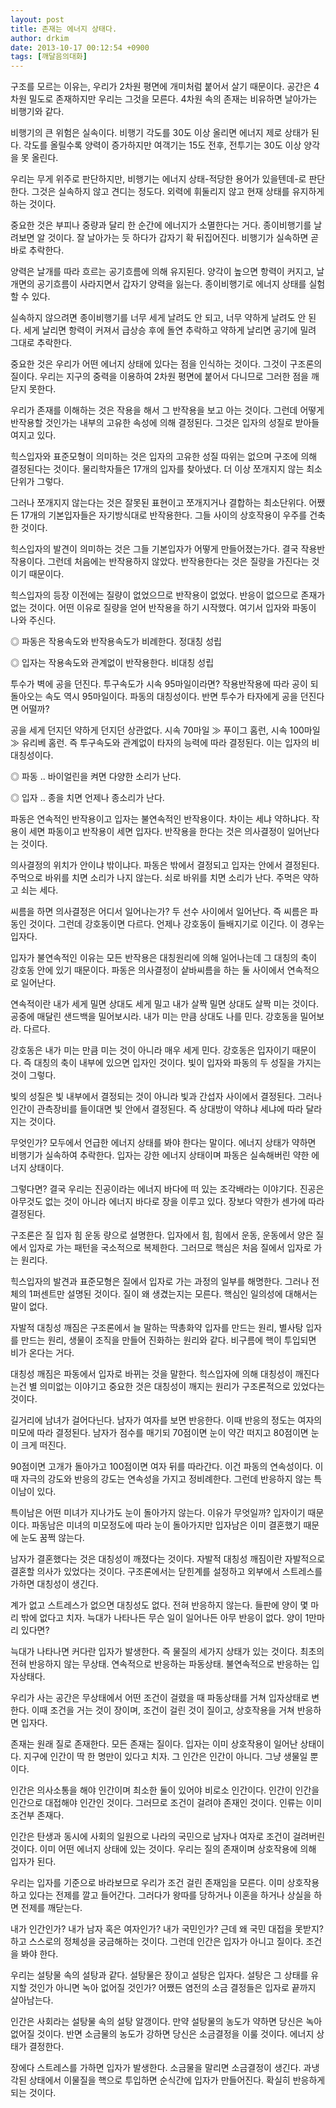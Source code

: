 ```yaml
---
layout: post
title: 존재는 에너지 상태다.
author: drkim
date: 2013-10-17 00:12:54 +0900
tags: [깨달음의대화]
---
```

구조를 모르는 이유는, 우리가 2차원 평면에 개미처럼 붙어서 살기 때문이다. 공간은 4차원 밀도로 존재하지만 우리는 그것을 모른다. 4차원 속의 존재는 비유하면 날아가는 비행기와 같다. 


  


비행기의 큰 위험은 실속이다. 비행기 각도를 30도 이상 올리면 에너지 제로 상태가 된다. 각도를 올릴수록 양력이 증가하지만 여객기는 15도 전후, 전투기는 30도 이상 양각을 못 올린다.


  


우리는 무게 위주로 판단하지만, 비행기는 에너지 상태-적당한 용어가 있을텐데-로 판단한다. 그것은 실속하지 않고 견디는 정도다. 외력에 휘둘리지 않고 현재 상태를 유지하게 하는 것이다. 


  


중요한 것은 부피나 중량과 달리 한 순간에 에너지가 소멸한다는 거다. 종이비행기를 날려보면 알 것이다. 잘 날아가는 듯 하다가 갑자기 확 뒤집어진다. 비행기가 실속하면 곧바로 추락한다. 


  


양력은 날개를 따라 흐르는 공기흐름에 의해 유지된다. 양각이 높으면 항력이 커지고, 날개면의 공기흐름이 사라지면서 갑자기 양력을 잃는다. 종이비행기로 에너지 상태를 실험할 수 있다.


  


실속하지 않으려면 종이비행기를 너무 세게 날려도 안 되고, 너무 약하게 날려도 안 된다. 세게 날리면 항력이 커져서 급상승 후에 돌연 추락하고 약하게 날리면 공기에 밀려 그대로 추락한다.


  


중요한 것은 우리가 어떤 에너지 상태에 있다는 점을 인식하는 것이다. 그것이 구조론의 질이다. 우리는 지구의 중력을 이용하여 2차원 평면에 붙어서 다니므로 그러한 점을 깨닫지 못한다.


  


우리가 존재를 이해하는 것은 작용을 해서 그 반작용을 보고 아는 것이다. 그런데 어떻게 반작용할 것인가는 내부의 고유한 속성에 의해 결정된다. 그것은 입자의 성질로 받아들여지고 있다.


  


힉스입자와 표준모형이 의미하는 것은 입자의 고유한 성질 따위는 없으며 구조에 의해 결정된다는 것이다. 물리학자들은 17개의 입자를 찾아냈다. 더 이상 쪼개지지 않는 최소단위가 그렇다. 


  


그러나 쪼개지지 않는다는 것은 잘못된 표현이고 쪼개지거나 결합하는 최소단위다. 어쨌든 17개의 기본입자들은 자기방식대로 반작용한다. 그들 사이의 상호작용이 우주를 건축한 것이다.


  


힉스입자의 발견이 의미하는 것은 그들 기본입자가 어떻게 만들어졌는가다. 결국 작용반작용이다. 그런데 처음에는 반작용하지 않았다. 반작용한다는 것은 질량을 가진다는 것이기 때문이다.


  


힉스입자의 등장 이전에는 질량이 없었으므로 반작용이 없었다. 반응이 없으므로 존재가 없는 것이다. 어떤 이유로 질량을 얻어 반작용을 하기 시작했다. 여기서 입자와 파동이 나와 주신다. 


  


◎ 파동은 작용속도와 반작용속도가 비례한다. 정대칭 성립 

◎ 입자는 작용속도와 관계없이 반작용한다. 비대칭 성립 


  


투수가 벽에 공을 던진다. 투구속도가 시속 95마일이라면? 작용반작용에 따라 공이 되돌아오는 속도 역시 95마일이다. 파동의 대칭성이다. 반면 투수가 타자에게 공을 던진다면 어떨까? 


  


공을 세게 던지던 약하게 던지던 상관없다. 시속 70마일 ≫ 푸이그 홈런, 시속 100마일 ≫ 유리베 홈런. 즉 투구속도와 관계없이 타자의 능력에 따라 결정된다. 이는 입자의 비대칭성이다. 


  


◎ 파동 .. 바이얼린을 켜면 다양한 소리가 난다. 

◎ 입자 .. 종을 치면 언제나 종소리가 난다. 


  


파동은 연속적인 반작용이고 입자는 불연속적인 반작용이다. 차이는 세냐 약하냐다. 작용이 세면 파동이고 반작용이 세면 입자다. 반작용을 한다는 것은 의사결정이 일어난다는 것이다.


  


의사결정의 위치가 안이냐 밖이냐다. 파동은 밖에서 결정되고 입자는 안에서 결정된다. 주먹으로 바위를 치면 소리가 나지 않는다. 쇠로 바위를 치면 소리가 난다. 주먹은 약하고 쇠는 세다.


  


씨름을 하면 의사결정은 어디서 일어나는가? 두 선수 사이에서 일어난다. 즉 씨름은 파동인 것이다. 그런데 강호동이면 다르다. 언제나 강호동이 들배지기로 이긴다. 이 경우는 입자다. 


  


입자가 불연속적인 이유는 모든 반작용은 대칭원리에 의해 일어나는데 그 대칭의 축이 강호동 안에 있기 때문이다. 파동은 의사결정이 샅바씨름을 하는 둘 사이에서 연속적으로 일어난다. 


  


연속적이란 내가 세게 밀면 상대도 세게 밀고 내가 살짝 밀면 상대도 살짝 미는 것이다. 공중에 매달린 샌드백을 밀어보시라. 내가 미는 만큼 상대도 나를 민다. 강호동을 밀어보라. 다르다. 


  


강호동은 내가 미는 만큼 미는 것이 아니라 매우 세게 민다. 강호동은 입자이기 때문이다. 즉 대칭의 축이 내부에 있으면 입자인 것이다. 빛이 입자와 파동의 두 성질을 가지는 것이 그렇다.


  


빛의 성질은 빛 내부에서 결정되는 것이 아니라 빛과 간섭자 사이에서 결정된다. 그러나 인간이 관측장비를 들이대면 빛 안에서 결정된다. 즉 상대방이 약하냐 세냐에 따라 달라지는 것이다.


  


무엇인가? 모두에서 언급한 에너지 상태를 봐야 한다는 말이다. 에너지 상태가 약하면 비행기가 실속하여 추락한다. 입자는 강한 에너지 상태이며 파동은 실속해버린 약한 에너지 상태이다. 


  


그렇다면? 결국 우리는 진공이라는 에너지 바다에 떠 있는 조각배라는 이야기다. 진공은 아무것도 없는 것이 아니라 에너지 바다로 장을 이루고 있다. 장보다 약한가 센가에 따라 결정된다.


  


구조론은 질 입자 힘 운동 량으로 설명한다. 입자에서 힘, 힘에서 운동, 운동에서 양은 질에서 입자로 가는 패턴을 국소적으로 복제한다. 그러므로 핵심은 처음 질에서 입자로 가는 원리다. 


  


힉스입자의 발견과 표준모형은 질에서 입자로 가는 과정의 일부를 해명한다. 그러나 전체의 1퍼센트만 설명된 것이다. 질이 왜 생겼는지는 모른다. 핵심인 일의성에 대해서는 말이 없다.


  


자발적 대칭성 깨짐은 구조론에서 늘 말하는 딱총화약 입자를 만드는 원리, 별사탕 입자를 만드는 원리, 생물이 조직을 만들어 진화하는 원리와 같다. 비구름에 핵이 투입되면 비가 온다는 거다.


  


대칭성 깨짐은 파동에서 입자로 바뀌는 것을 말한다. 힉스입자에 의해 대칭성이 깨진다는건 별 의미없는 이야기고 중요한 것은 대칭성이 깨지는 원리가 구조론적으로 있었다는 것이다. 


  


길거리에 남녀가 걸어다닌다. 남자가 여자를 보면 반응한다. 이때 반응의 정도는 여자의 미모에 따라 결정된다. 남자가 점수를 매기되 70점이면 눈이 약간 떠지고 80점이면 눈이 크게 떠진다. 


  


90점이면 고개가 돌아가고 100점이면 여자 뒤를 따라간다. 이건 파동의 연속성이다. 이때 자극의 강도와 반응의 강도는 연속성을 가지고 정비례한다. 그런데 반응하지 않는 특이남이 있다.


  


특이남은 어떤 미녀가 지나가도 눈이 돌아가지 않는다. 이유가 무엇일까? 입자이기 때문이다. 파동남은 미녀의 미모정도에 따라 눈이 돌아가지만 입자남은 이미 결혼했기 때문에 눈도 꿈쩍 않는다. 


  


남자가 결혼했다는 것은 대칭성이 깨졌다는 것이다. 자발적 대칭성 깨짐이란 자발적으로 결혼할 의사가 있었다는 것이다. 구조론에서는 닫힌계를 설정하고 외부에서 스트레스를 가하면 대칭성이 생긴다.


  


계가 없고 스트레스가 없으면 대칭성도 없다. 전혀 반응하지 않는다. 들판에 양이 몇 마리 밖에 없다고 치자. 늑대가 나타나든 무슨 일이 일어나든 아무 반응이 없다. 양이 1만마리 있다면? 


  


늑대가 나타나면 커다란 입자가 발생한다. 즉 물질의 세가지 상태가 있는 것이다. 최초의 전혀 반응하지 않는 무상태. 연속적으로 반응하는 파동상태. 불연속적으로 반응하는 입자상태다.


  


우리가 사는 공간은 무상태에서 어떤 조건이 걸렸을 때 파동상태를 거쳐 입자상태로 변한다. 이때 조건을 거는 것이 장이며, 조건이 걸린 것이 질이고, 상호작용을 거쳐 반응하면 입자다.


  


존재는 원래 질로 존재한다. 모든 존재는 질이다. 입자는 이미 상호작용이 일어난 상태이다. 지구에 인간이 딱 한 명만이 있다고 치자. 그 인간은 인간이 아니다. 그냥 생물일 뿐이다. 


  


인간은 의사소통을 해야 인간이며 최소한 둘이 있어야 비로소 인간이다. 인간이 인간을 인간으로 대접해야 인간인 것이다. 그러므로 조건이 걸려야 존재인 것이다. 인류는 이미 조건부 존재다.


  


인간은 탄생과 동시에 사회의 일원으로 나라의 국민으로 남자나 여자로 조건이 걸려버린 것이다. 이미 어떤 에너지 상태에 있는 것이다. 우리는 질의 존재이며 상호작용에 의해 입자가 된다. 


  


우리는 입자를 기준으로 바라보므로 우리가 조건 걸린 존재임을 모른다. 이미 상호작용하고 있다는 전제를 깔고 들어간다. 그러다가 왕따를 당하거나 이혼을 하거나 상실을 하면 전제를 깨닫는다. 


  


내가 인간인가? 내가 남자 혹은 여자인가? 내가 국민인가? 근데 왜 국민 대접을 못받지? 하고 스스로의 정체성을 궁금해하는 것이다. 그런데 인간은 입자가 아니고 질이다. 조건을 봐야 한다.




  우리는 설탕물 속의 설탕과 같다. 설탕물은 장이고 설탕은 입자다. 설탕은 그 상태를 유지할 것인가 아니면 녹아 없어질 것인가? 어쨌든 염전의 소금 결정들은 입자로 끝까지 살아남는다.






  인간은 사회라는 설탕물 속의 설탕 알갱이다. 만약 설탕물의 농도가 약하면 당신은 녹아 없어질 것이다. 반면 소금물의 농도가 강하면 당신은 소금결정을 이룰 것이다. 에너지 상태가 결정한다.






  장에다 스트레스를 가하면 입자가 발생한다. 소금물을 말리면 소금결정이 생긴다. 과냉각된 상태에서 이물질을 핵으로 투입하면 순식간에 입자가 만들어진다. 확실히 반응하게 되는 것이다.
